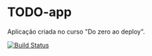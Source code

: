 # TODO-app
Aplicação criada no curso "Do zero ao deploy".

[![Build Status](https://travis-ci.org/liviass/TODO-app.svg?branch=master)](https://travis-ci.org/liviass/TODO-app)
